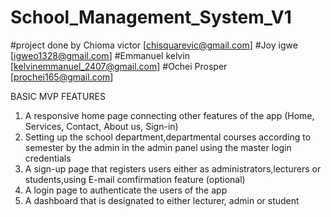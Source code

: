 # School_Management_System_V1
#project done by Chioma victor [chisquarevic@gmail.com]
#Joy igwe [igweo1328@gmail.com]
#Emmanuel kelvin [kelvinemmanuel_2407@gmail.com]
#Ochei Prosper [prochei165@gmail.com]

BASIC MVP FEATURES
1. A responsive home page connecting other features of the app (Home, Services, Contact, About us, Sign-in)
2. Setting up the school department,departmental courses according to semester by the admin in the admin panel using the master login credentials
3. A sign-up page that registers users either as administrators,lecturers or students,using E-mail comfirmation feature (optional)
4. A login page to authenticate the users of the app
5. A dashboard that is designated to either lecturer, admin or student
